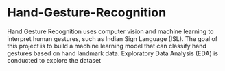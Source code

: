 # Hand-Gesture-Recognition
Hand Gesture Recognition uses computer vision and machine learning to interpret human gestures, such as Indian Sign Language (ISL).​  The goal of this project is to build a machine learning model that can classify hand gestures based on hand landmark data.​ Exploratory Data Analysis (EDA) is conducted to explore the dataset​

